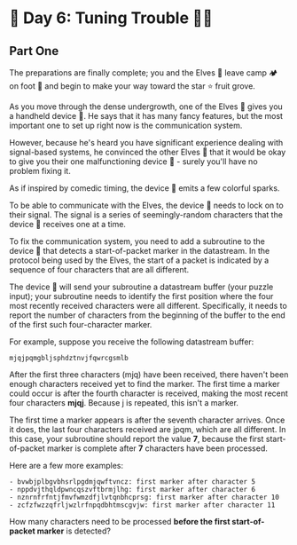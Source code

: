 # 🎄 Day 6: Tuning Trouble 📱🧝 

## Part One

The preparations are finally complete; you and the Elves 🧝 leave camp 🏕 on foot 🥾 and begin to make your way toward the star ⭐️ fruit grove.

As you move through the dense undergrowth, one of the Elves 🧝  gives you a handheld device 📱. He says that it has many fancy features, but the most important one to set up right now is the communication system.

However, because he's heard you have significant experience dealing with signal-based systems, he convinced the other Elves 🧝  that it would be okay to give you their one malfunctioning device 📱 - surely you'll have no problem fixing it.

As if inspired by comedic timing, the device 📱 emits a few colorful sparks.

To be able to communicate with the Elves, the device 📱 needs to lock on to their signal. The signal is a series of seemingly-random characters that the device 📱 receives one at a time.

To fix the communication system, you need to add a subroutine to the device 📱 that detects a start-of-packet marker in the datastream. In the protocol being used by the Elves, the start of a packet is indicated by a sequence of four characters that are all different.

The device 📱 will send your subroutine a datastream buffer (your puzzle input); your subroutine needs to identify the first position where the four most recently received characters were all different. Specifically, it needs to report the number of characters from the beginning of the buffer to the end of the first such four-character marker.

For example, suppose you receive the following datastream buffer:
```
mjqjpqmgbljsphdztnvjfqwrcgsmlb
```
After the first three characters (mjq) have been received, there haven't been enough characters received yet to find the marker. The first time a marker could occur is after the fourth character is received, making the most recent four characters **mjqj**. Because j is repeated, this isn't a marker.

The first time a marker appears is after the seventh character arrives. Once it does, the last four characters received are jpqm, which are all different. In this case, your subroutine should report the value **7**, because the first start-of-packet marker is complete after **7** characters have been processed.

Here are a few more examples:
```
- bvwbjplbgvbhsrlpgdmjqwftvncz: first marker after character 5
- nppdvjthqldpwncqszvftbrmjlhg: first marker after character 6
- nznrnfrfntjfmvfwmzdfjlvtqnbhcprsg: first marker after character 10
- zcfzfwzzqfrljwzlrfnpqdbhtmscgvjw: first marker after character 11
```
How many characters need to be processed **before the first start-of-packet marker** is detected?
